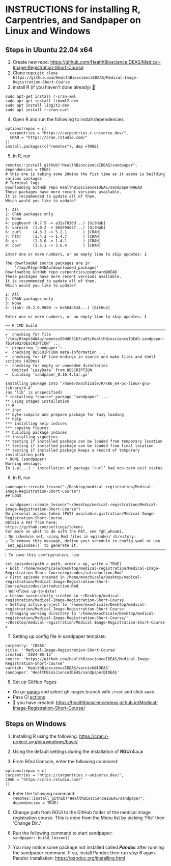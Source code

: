 # INSTRUCTIONS for installing R, Carpentries, and Sandpaper on Linux and Windows

## Steps in Ubuntu 22.04 x64
1. Create new repo: https://github.com/HealthBioscienceIDEAS/Medical-Image-Registration-Short-Course
2. Clone repo `git clone https://github.com/HealthBioscienceIDEAS/Medical-Image-Registration-Short-Course`
3. install R (if you haven't done already) [:link:](https://cran.r-project.org/bin/linux/ubuntu/) 
```
sudo apt-get install r-cran-xml
sudo apt-get install libxml2-dev
sudo apt install libgit2-dev
sudo apt install r-cran-curl

```
4. Open R and run the following to install dependencies
```
options(repos = c(
  carpentries = "https://carpentries.r-universe.dev/", 
  CRAN = "https://cran.rstudio.com/"
))
install.packages(c("remotes"), dep =TRUE)
```

5. In R, run 
```
remotes::install_github("HealthBioscienceIDEAS/sandpaper", dependencies = TRUE)
# this one is taking some 20mins the fist time as it seems is building various packages
# Terminal logs
Downloading GitHub repo HealthBioscienceIDEAS/sandpaper@HEAD
These packages have more recent versions available.
It is recommended to update all of them.
Which would you like to update?

1: All                                      
2: CRAN packages only                       
3: None                                     
4: pegboard (0.7.5 -> a32a7836d...) [GitHub]
5: varnish  (1.0.2 -> 56d594d27...) [GitHub]
6: curl     (4.3.2 -> 5.2.1       ) [CRAN]  
7: httr     (1.4.2 -> 1.4.7       ) [CRAN]  
8: gh       (1.3.0 -> 1.4.1       ) [CRAN]  
9: covr     (3.5.1 -> 3.6.4       ) [CRAN]  

Enter one or more numbers, or an empty line to skip updates: 1

The downloaded source packages are in
	‘/tmp/Rtmpn94NAu/downloaded_packages’
Downloading GitHub repo carpentries/pegboard@HEAD
These packages have more recent versions available.
It is recommended to update all of them.
Which would you like to update?

1: All                                        
2: CRAN packages only                         
3: None                                       
4: tinkr (0.2.0.9000 -> be564d524...) [GitHub]

Enter one or more numbers, or an empty line to skip updates: 1

── R CMD build ────────────────────────────────────────────────────────────────────────────────────────────────────────────────────────────────────────────────────────────────────────────────────────────────────
✔  checking for file ‘/tmp/Rtmpn94NAu/remotes50ddb31b7ca85/HealthBioscienceIDEAS-sandpaper-fb14e02/DESCRIPTION’ ...
─  preparing ‘sandpaper’:
✔  checking DESCRIPTION meta-information ...
─  checking for LF line-endings in source and make files and shell scripts (420ms)
─  checking for empty or unneeded directories
   Omitted ‘LazyData’ from DESCRIPTION
─  building ‘sandpaper_0.16.4.tar.gz’
   
Installing package into ‘/home/mxochicale/R/x86_64-pc-linux-gnu-library/4.4’
(as ‘lib’ is unspecified)
* installing *source* package ‘sandpaper’ ...
** using staged installation
** R
** inst
** byte-compile and prepare package for lazy loading
** help
*** installing help indices
*** copying figures
** building package indices
** installing vignettes
** testing if installed package can be loaded from temporary location
** testing if installed package can be loaded from final location
** testing if installed package keeps a record of temporary installation path
* DONE (sandpaper)
Warning message:
In i.p(...) : installation of package ‘curl’ had non-zero exit status

```

6. In R, run 
```
sandpaper::create_lesson("~/Desktop/medical-registration/Medical-Image-Registration-Short-Course")
## LOGS

> sandpaper::create_lesson("~/Desktop/medical-registration/Medical-Image-Registration-Short-Course")
No personal access token (PAT) available.gistration/Medical-Image-Registration-Short-Course...
Obtain a PAT from here:
https://github.com/settings/tokens
For more on what to do with the PAT, see ?gh_whoami.
ℹ No schedule set, using Rmd files in episodes/ directory.
→ To remove this message, define your schedule in config.yaml or use `set_episodes()` to generate it.
───────────────────────────────────────────────────────────────────────────────────────────────────────────────────────────────────────────────────────────────────────────────────────────────────────────────────
ℹ To save this configuration, use

set_episodes(path = path, order = ep, write = TRUE)
• Edit '/home/mxochicale/Desktop/medical-registration/Medical-Image-Registration-Short-Course/episodes/introduction.Rmd'
✔ First episode created in /home/mxochicale/Desktop/medical-registration/Medical-Image-Registration-Short-Course/episodes/introduction.Rmd
ℹ Workflows up-to-date!
✔ Lesson successfully created in ~/Desktop/medical-registration/Medical-Image-Registration-Short-Course
✔ Setting active project to '/home/mxochicale/Desktop/medical-registration/Medical-Image-Registration-Short-Course'
✔ Changing working directory to '/home/mxochicale/Desktop/medical-registration/Medical-Image-Registration-Short-Course/'
~/Desktop/medical-registration/Medical-Image-Registration-Short-Course
> 
```

7. Setting up config file in sandpaper template:
```
carpentry: 'IDEAS'
title: ''Medical-Image-Registration-Short-Course'
created: '2024-05-13'
source: 'https://github.com/HealthBioscienceIDEAS/Medical-Image-Registration-Short-Course'
varnish: 'HealthBioscienceIDEAS/varnish@IDEAS'
sandpaper: 'HealthBioscienceIDEAS/sandpaper@IDEAS'
```

8. Set up GitHub Pages 
* Go go [pages](https://github.com/HealthBioscienceIDEAS/Medical-Image-Registration-Short-Course/settings/pages) and select gh-pages branch with `/root` and click save
* Pass CI [actions](https://github.com/HealthBioscienceIDEAS/Medical-Image-Registration-Short-Course/actions/runs/9064118161)
* :tada: you have created: https://healthbioscienceideas.github.io/Medical-Image-Registration-Short-Course/


## Steps on Windows

1. Installing R using the following: https://cran.r-project.org/bin/windows/base/

2. Using the default settings during the installation of **RGUi 4.x.x**

3. From RGui Console, enter the following command: 
```
options(repos = c(
carpentries = "https://carpentries.r-universe.dev/",
CRAN = "https://cran.rstudio.com/"
))
```

4. Enter the following command: 
`remotes::install_github("HealthBioscienceIDEAS/sandpaper", dependencies = TRUE)
`
5. Change path from RGUi to the GitHub folder of the medical image registration course. This is done from the Menu list by picking 'File' then 'Change Dir..'

6. Run the following command to start sandpaper: 
`sandpaper::build_lesson()
`
7. You may notice some package not installed called _**Pandoc**_ after running the sandpaper command. If so, install Pandoc then run _step 6_ again.
Pandoc installation: https://pandoc.org/installing.html

